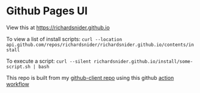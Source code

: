 # Github Pages UI

View this at https://richardsnider.github.io

To view a list of install scripts: `curl --location api.github.com/repos/richardsnider/richardsnider.github.io/contents/install`

To execute a script: `curl --silent richardsnider.github.io/install/some-script.sh | bash`

This repo is built from my [github-client repo](https://github.com/richardsnider/github-client) using this github [action workflow](https://raw.githubusercontent.com/richardsnider/richardsnider.github.io/main/.github/workflows/update-github-client-ui.yaml)
